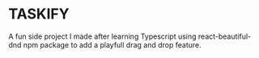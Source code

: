 # TASKIFY
 A fun side project I made after learning Typescript using react-beautiful-dnd npm package to add a playfull drag and drop feature.
